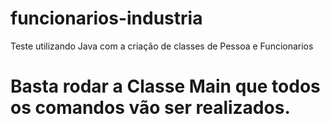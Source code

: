 # funcionarios-industria
Teste utilizando Java com a criação de classes de Pessoa e Funcionarios

# Basta rodar a Classe Main que todos os comandos vão ser realizados.
